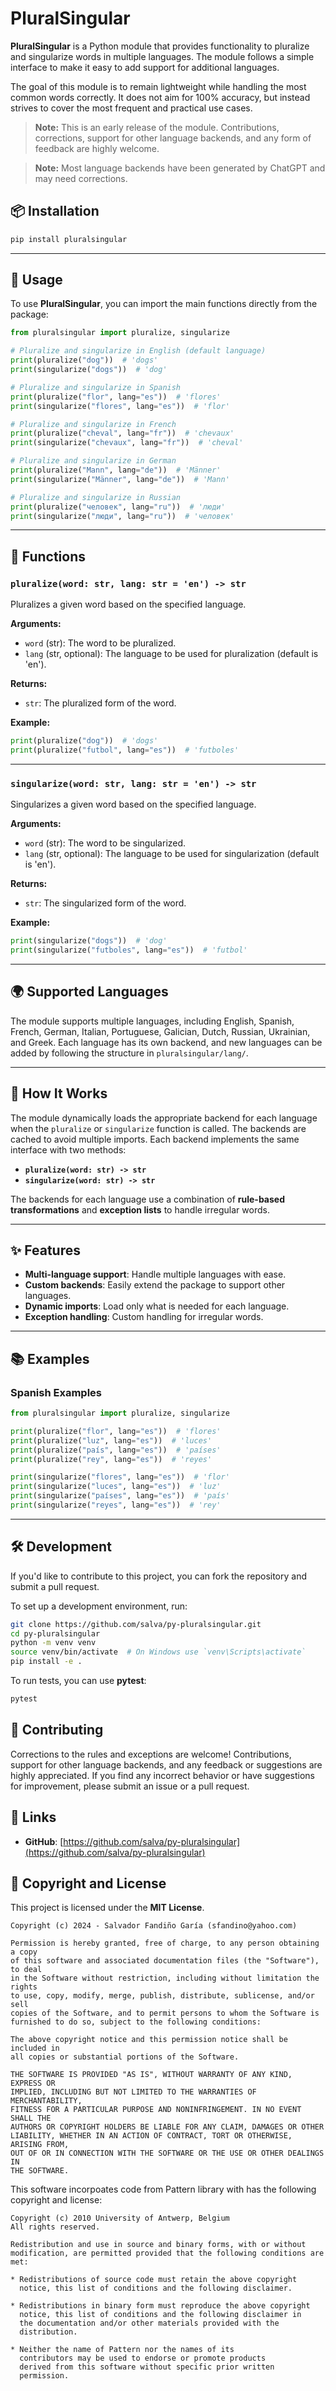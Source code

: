 # PluralSingular

**PluralSingular** is a Python module that provides functionality to pluralize and singularize words in multiple languages. The module follows a simple interface to make it easy to add support for additional languages.

The goal of this module is to remain lightweight while handling the most common words correctly. It does not aim for 100% accuracy, but instead strives to cover the most frequent and practical use cases.

> **Note:** This is an early release of the module. Contributions, corrections, support for other language backends, and any form of feedback are highly welcome.

> **Note:** Most language backends have been generated by ChatGPT and may need corrections.



## 📦 **Installation**
```bash
pip install pluralsingular
```

---

## 🚀 **Usage**
To use **PluralSingular**, you can import the main functions directly from the package:

```python
from pluralsingular import pluralize, singularize

# Pluralize and singularize in English (default language)
print(pluralize("dog"))  # 'dogs'
print(singularize("dogs"))  # 'dog'

# Pluralize and singularize in Spanish
print(pluralize("flor", lang="es"))  # 'flores'
print(singularize("flores", lang="es"))  # 'flor'

# Pluralize and singularize in French
print(pluralize("cheval", lang="fr"))  # 'chevaux'
print(singularize("chevaux", lang="fr"))  # 'cheval'

# Pluralize and singularize in German
print(pluralize("Mann", lang="de"))  # 'Männer'
print(singularize("Männer", lang="de"))  # 'Mann'

# Pluralize and singularize in Russian
print(pluralize("человек", lang="ru"))  # 'люди'
print(singularize("люди", lang="ru"))  # 'человек'
```

---

## 🔧 **Functions**

### `pluralize(word: str, lang: str = 'en') -> str`
Pluralizes a given word based on the specified language.

**Arguments:**
- `word` (str): The word to be pluralized.
- `lang` (str, optional): The language to be used for pluralization (default is 'en').

**Returns:**
- `str`: The pluralized form of the word.

**Example:**
```python
print(pluralize("dog"))  # 'dogs'
print(pluralize("futbol", lang="es"))  # 'futboles'
```

---

### `singularize(word: str, lang: str = 'en') -> str`
Singularizes a given word based on the specified language.

**Arguments:**
- `word` (str): The word to be singularized.
- `lang` (str, optional): The language to be used for singularization (default is 'en').

**Returns:**
- `str`: The singularized form of the word.

**Example:**
```python
print(singularize("dogs"))  # 'dog'
print(singularize("futboles", lang="es"))  # 'futbol'
```

---

## 🌍 **Supported Languages**
The module supports multiple languages, including English, Spanish, French, German, Italian, Portuguese, Galician, Dutch, Russian, Ukrainian, and Greek. Each language has its own backend, and new languages can be added by following the structure in `pluralsingular/lang/`.

---

## 🤔 **How It Works**
The module dynamically loads the appropriate backend for each language when the `pluralize` or `singularize` function is called. The backends are cached to avoid multiple imports. Each backend implements the same interface with two methods:
- **`pluralize(word: str) -> str`**
- **`singularize(word: str) -> str`**

The backends for each language use a combination of **rule-based transformations** and **exception lists** to handle irregular words.

---

## ✨ **Features**
- **Multi-language support**: Handle multiple languages with ease.
- **Custom backends**: Easily extend the package to support other languages.
- **Dynamic imports**: Load only what is needed for each language.
- **Exception handling**: Custom handling for irregular words.

---

## 📚 **Examples**

### **Spanish Examples**
```python
from pluralsingular import pluralize, singularize

print(pluralize("flor", lang="es"))  # 'flores'
print(pluralize("luz", lang="es"))  # 'luces'
print(pluralize("país", lang="es"))  # 'países'
print(pluralize("rey", lang="es"))  # 'reyes'

print(singularize("flores", lang="es"))  # 'flor'
print(singularize("luces", lang="es"))  # 'luz'
print(singularize("países", lang="es"))  # 'país'
print(singularize("reyes", lang="es"))  # 'rey'
```

---

## 🛠️ **Development**
If you'd like to contribute to this project, you can fork the repository and submit a pull request. 

To set up a development environment, run:
```bash
git clone https://github.com/salva/py-pluralsingular.git
cd py-pluralsingular
python -m venv venv
source venv/bin/activate  # On Windows use `venv\Scripts\activate`
pip install -e .
```

To run tests, you can use **pytest**:
```bash
pytest
```

## 🤝 **Contributing**

Corrections to the rules and exceptions are welcome! Contributions,
support for other language backends, and any feedback or suggestions
are highly appreciated. If you find any incorrect behavior or have
suggestions for improvement, please submit an issue or a pull request.


## 🔗 **Links**
- **GitHub**: [https://github.com/salva/py-pluralsingular](https://github.com/salva/py-pluralsingular)


## 📝 **Copyright and License**


This project is licensed under the **MIT License**.

```
Copyright (c) 2024 - Salvador Fandiño Garía (sfandino@yahoo.com)

Permission is hereby granted, free of charge, to any person obtaining a copy
of this software and associated documentation files (the "Software"), to deal
in the Software without restriction, including without limitation the rights
to use, copy, modify, merge, publish, distribute, sublicense, and/or sell
copies of the Software, and to permit persons to whom the Software is
furnished to do so, subject to the following conditions:

The above copyright notice and this permission notice shall be included in
all copies or substantial portions of the Software.

THE SOFTWARE IS PROVIDED "AS IS", WITHOUT WARRANTY OF ANY KIND, EXPRESS OR
IMPLIED, INCLUDING BUT NOT LIMITED TO THE WARRANTIES OF MERCHANTABILITY,
FITNESS FOR A PARTICULAR PURPOSE AND NONINFRINGEMENT. IN NO EVENT SHALL THE
AUTHORS OR COPYRIGHT HOLDERS BE LIABLE FOR ANY CLAIM, DAMAGES OR OTHER
LIABILITY, WHETHER IN AN ACTION OF CONTRACT, TORT OR OTHERWISE, ARISING FROM,
OUT OF OR IN CONNECTION WITH THE SOFTWARE OR THE USE OR OTHER DEALINGS IN
THE SOFTWARE.
```

This software incorpoates code from Pattern library with has the
following copyright and license:

```
Copyright (c) 2010 University of Antwerp, Belgium
All rights reserved.

Redistribution and use in source and binary forms, with or without
modification, are permitted provided that the following conditions are
met:

* Redistributions of source code must retain the above copyright
  notice, this list of conditions and the following disclaimer.

* Redistributions in binary form must reproduce the above copyright
  notice, this list of conditions and the following disclaimer in
  the documentation and/or other materials provided with the
  distribution.

* Neither the name of Pattern nor the names of its
  contributors may be used to endorse or promote products
  derived from this software without specific prior written
  permission.
```
